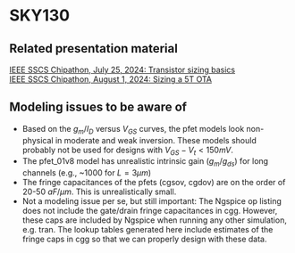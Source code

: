 # SKY130

## Related presentation material 
[IEEE SSCS Chipathon, July 25, 2024: Transistor sizing basics](https://docs.google.com/presentation/d/e/2PACX-1vSLguBdByfrYl4dXrtKhNEulK_ybnILiF-jkwRwuG9YQStD4rTFOme-KROtFEr1gg/pub?start=false&loop=false&delayms=3000&pli=1&slide=id.p1)  
[IEEE SSCS Chipathon, August 1, 2024: Sizing a 5T OTA](https://docs.google.com/presentation/d/e/2PACX-1vRsXkpKEN2FEDzwbIBuY0PNdsgYScAbR_Q8w63SJDVIkGk4zOPSOtIKFO_bpm6jJg/pub?start=false&loop=false&delayms=3000&slide=id.p1)

## Modeling issues to be aware of
* Based on the $g_m/I_D$ versus $V_{GS}$ curves, the pfet models look non-physical in moderate and weak inversion. These models should probably not be used for designs with $V_{GS}-V_t < 150 mV$.
* The pfet_01v8 model has unrealistic intrinsic gain ($g_m/g_{ds}$) for long channels (e.g., ~1000 for $L=3\mu m$)
* The fringe capacitances of the pfets (cgsov, cgdov) are on the order of 20-50 $aF/\mu m$. This is unrealistically small.
* Not a modeling issue per se, but still important: The Ngspice op listing does not include the gate/drain fringe capacitances in cgg. However, these caps are included by Ngspice when running any other simulation, e.g. tran. The lookup tables generated here include estimates of the fringe caps in cgg so that we can properly design with these data.